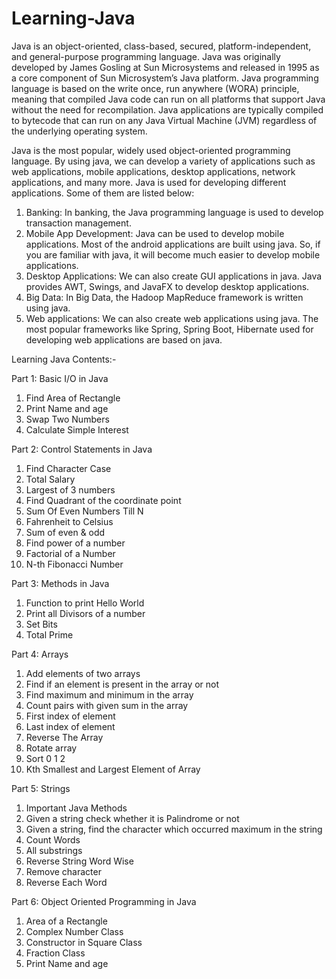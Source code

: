 # Learning-Java
Java is an object-oriented, class-based, secured, platform-independent, and general-purpose programming language. Java was originally developed by James Gosling at Sun Microsystems and released in 1995 as a core component of Sun Microsystem’s Java platform. Java programming language is based on the write once, run anywhere (WORA) principle, meaning that compiled Java code can run on all platforms that support Java without the need for recompilation. Java applications are typically compiled to bytecode that can run on any Java Virtual Machine (JVM) regardless of the underlying operating system. 

Java is the most popular, widely used object-oriented programming language. By using java, we can develop a variety of applications such as web applications, mobile applications, desktop applications, network applications, and many more. Java is used for developing different applications. Some of them are listed below:
1. Banking: In banking, the Java programming language is used to develop transaction management.
2. Mobile App Development: Java can be used to develop mobile applications. Most of the android applications are built using java. So, if you are familiar with java, it  will become much easier to develop mobile applications.
3. Desktop Applications: We can also create GUI applications in java. Java provides AWT, Swings, and JavaFX to develop desktop applications.
4. Big Data: In Big Data, the Hadoop MapReduce framework is written using java.
5. Web applications: We can also create web applications using java. The most popular frameworks like Spring, Spring Boot, Hibernate used for developing web applications are based on java.


Learning Java Contents:-

Part 1: Basic I/O in Java
1. Find Area of Rectangle
2. Print Name and age
3. Swap Two Numbers
4. Calculate Simple Interest

Part 2: Control Statements in Java
1. Find Character Case
2. Total Salary
3. Largest of 3 numbers
4. Find Quadrant of the coordinate point
5. Sum Of Even Numbers Till N
6. Fahrenheit to Celsius
7. Sum of even & odd
8. Find power of a number
9. Factorial of a Number
10. N-th Fibonacci Number

Part 3: Methods in Java
1. Function to print Hello World
2. Print all Divisors of a number
3. Set Bits
4. Total Prime

Part 4: Arrays
1. Add elements of two arrays
2. Find if an element is present in the array or not
3. Find maximum and minimum in the array
4. Count pairs with given sum in the array
5. First index of element
6. Last index of element
7. Reverse The Array
8. Rotate array
9. Sort 0 1 2
10. Kth Smallest and Largest Element of Array

Part 5: Strings
1. Important Java Methods
2. Given a string check whether it is Palindrome or not
3. Given a string, find the character which occurred maximum in the string
4. Count Words
5. All substrings
6. Reverse String Word Wise
7. Remove character
8. Reverse Each Word

Part 6: Object Oriented Programming in Java
1. Area of a Rectangle
2. Complex Number Class
3. Constructor in Square Class
4. Fraction Class
5. Print Name and age
